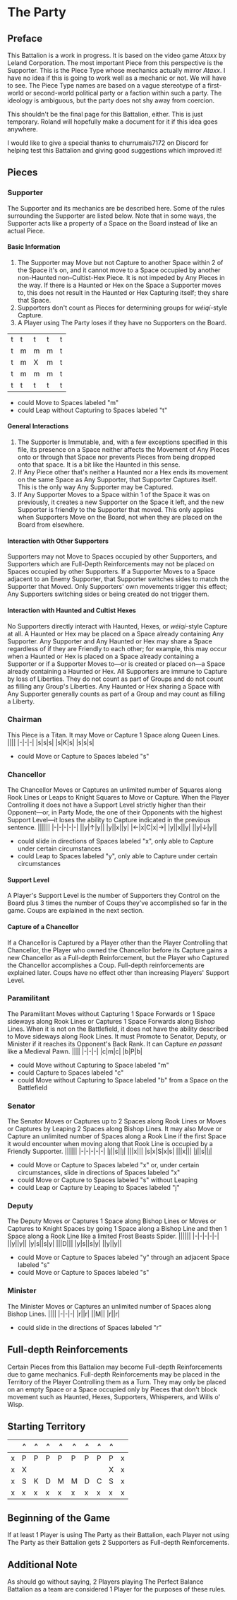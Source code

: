 # The Party
## Preface
This Battalion is a work in progress. It is based on the video game _Ataxx_ by Leland Corporation. The most important Piece from this perspective is the Supporter. This is the Piece Type whose mechanics actually mirror _Ataxx_. I have no idea if this is going to work well as a mechanic or not. We will have to see. The Piece Type names are based on a vague stereotype of a first-world or second-world political party or a faction within such a party. The ideology is ambiguous, but the party does not shy away from coercion.

This shouldn't be the final page for this Battalion, either. This is just temporary. Roland will hopefully make a document for it if this idea goes anywhere.

I would like to give a special thanks to churrumais7172 on Discord for helping test this Battalion and giving good suggestions which improved it!
## Pieces
### Supporter
The Supporter and its mechanics are be described here. Some of the rules surrounding the Supporter are listed below. Note that in some ways, the Supporter acts like a property of a Space on the Board instead of like an actual Piece.
#### Basic Information
1. The Supporter may Move but not Capture to another Space within 2 of the Space it's on, and it cannot move to a Space occupied by another non-Haunted non–Cultist-Hex Piece. It is not impeded by Any Pieces in the way. If there is a Haunted or Hex on the Space a Supporter moves to, this does not result in the Haunted or Hex Capturing itself; they share that Space.
2. Supporters don't count as Pieces for determining groups for _w&#233;iq&#237;_-style Capture.
3. A Player using The Party loses if they have no Supporters on the Board.

||||||
|-|-|-|-|-|
|t|t|t|t|t|
|t|m|m|m|t|
|t|m|X|m|t|
|t|m|m|m|t|
|t|t|t|t|t|
* could Move to Spaces labeled "m"
* could Leap without Capturing to Spaces labeled "t"
#### General Interactions
1. The Supporter is Immutable, and, with a few exceptions specified in this file, its presence on a Space neither affects the Movement of Any Pieces onto or through that Space nor prevents Pieces from being dropped onto that space. It is a bit like the Haunted in this sense.
2. If Any Piece other that's neither a Haunted nor a Hex ends its movement on the same Space as Any Supporter, that Supporter Captures itself. This is the only way Any Supporter may be Captured.
3. If Any Supporter Moves to a Space within 1 of the Space it was on previously, it creates a new Supporter on the Space it left, and the new Supporter is friendly to the Supporter that moved. This only applies when Supporters Move on the Board, not when they are placed on the Board from elsewhere. 
#### Interaction with Other Supporters
Supporters may not Move to Spaces occupied by other Supporters, and Supporters which are Full-Depth Reinforcements may not be placed on Spaces occupied by other Supporters. If a Supporter Moves to a Space adjacent to an Enemy Supporter, that Supporter switches sides to match the Supporter that Moved. Only Supporters' own movements trigger this effect; Any Supporters switching sides or being created do not trigger them.
#### Interaction with Haunted and Cultist Hexes
No Supporters directly interact with Haunted, Hexes, or _w&#233;iq&#237;_-style Capture at all. A Haunted or Hex may be placed on a Space already containing Any Supporter. Any Supporter and Any Haunted or Hex may share a Space regardless of if they are Friendly to each other; for example, this may occur when a Haunted or Hex is placed on a Space already containing a Supporter or if a Supporter Moves to&#x2014;or is created or placed on&#x2014;a Space already containing a Haunted or Hex. All Supporters are immune to Capture by loss of Liberties. They do not count as part of Groups and do not count as filling any Group's Liberties. Any Haunted or Hex sharing a Space with Any Supporter generally counts as part of a Group and may count as filling a Liberty.
### Chairman
This Piece is a Titan. It may Move or Capture 1 Space along Queen Lines.
||||
|-|-|-|
|s|s|s|
|s|K|s|
|s|s|s|
* could Move or Capture to Spaces labeled "s"
### Chancellor
The Chancellor Moves or Captures an unlimited number of Squares along Rook Lines or Leaps to Knight Squares to Move or Capture. When the Player Controlling it does not have a Support Level strictly higher than their Opponent&#x2014;or, in Party Mode, the one of their Opponents with the highest Support Level&#x2014;it loses the ability to Capture indicated in the previous sentence.
||||||
|-|-|-|-|-|
||y|&#x2191;|y||
|y||x||y|
|&#x2190;|x|C|x|&#x2192;|
|y||x||y|
||y|&#x2193;|y||
* could slide in directions of Spaces labeled "x", only able to Capture under certain circumstances
* could Leap to Spaces labeled "y", only able to Capture under certain circumstances
#### Support Level
A Player's Support Level is the number of Supporters they Control on the Board plus 3 times the number of Coups they've accomplished so far in the game. Coups are explained in the next section.
#### Capture of a Chancellor
If a Chancellor is Captured by a Player other than the Player Controlling that Chancellor, the Player who owned the Chancellor before its Capture gains a new Chancellor as a Full-depth Reinforcement, but the Player who Captured the Chancellor accomplishes a Coup. Full-depth reinforcements are explained later. Coups have no effect other than increasing Players' Support Level.
### Paramilitant
The Paramilitant Moves without Capturing 1 Space Forwards or 1 Space sideways along Rook Lines or Captures 1 Space Forwards along Bishop Lines. When it is not on the Battlefield, it does not have the ability described to Move sideways along Rook Lines. It must Promote to Senator, Deputy, or Minister if it reaches its Opponent's Back Rank. It can Capture *en passant* like a Medieval Pawn.
||||
|-|-|-|
|c|m|c|
|b|P|b|
* could Move without Capturing to Space labeled "m"
* could Capture to Spaces labeled "c"
* could Move without Capturing to Space labeled "b" from a Space on the Battlefield
### Senator
The Senator Moves or Captures up to 2 Spaces along Rook Lines or Moves or Captures by Leaping 2 Spaces along Bishop Lines. It may also Move or Capture an unlimited number of Spaces along a Rook Line if the first Space it would encounter when moving along that Rook Line is occupied by a Friendly Supporter. 
||||||
|-|-|-|-|-|
|j||s||j|
|||x|||
|s|x|S|x|s|
|||x|||
|j||s||j|
* could Move or Capture to Spaces labeled "x" or, under certain circumstances, slide in directions of Spaces labeled "x"
* could Move or Capture to Spaces labeled "s" without Leaping
* could Leap or Capture by Leaping to Spaces labeled "j"
### Deputy
The Deputy Moves or Captures 1 Space along Bishop Lines or Moves or Captures to Knight Spaces by going 1 Space along a Bishop Line and then 1 Space along a Rook Line like a limited Frost Beasts Spider.
||||||
|-|-|-|-|-|
||y||y||
|y|s||s|y|
|||D|||
|y|s||s|y|
||y||y||
* could Move or Capture to Spaces labeled "y" through an adjacent Space labeled "s"
* could Move or Capture to Spaces labeled "s"
### Minister
The Minister Moves or Captures an unlimited number of Spaces along Bishop Lines.
||||
|-|-|-|
|r||r|
||M||
|r||r|
* could slide in the directions of Spaces labeled "r"
## Full-depth Reinforcements
Certain Pieces from this Battalion may become Full-depth Reinforcements due to game mechanics. Full-depth Reinforcements may be placed in the Territory of the Player Controlling them as a Turn. They may only be placed on an empty Space or a Space occupied only by Pieces that don't block movement such as Haunted, Hexes, Supporters, Whisperers, and Wills o' Wisp.
## Starting Territory
||^|^|^|^|^|^|^|^||
|-|-|-|-|-|-|-|-|-|-|
|x|P|P|P|P|P|P|P|P|x|
|x|X|||||||X|x|
|x|S|K|D|M|M|D|C|S|x|
|x|x|x|x|x|x|x|x|x|x|
## Beginning of the Game
If at least 1 Player is using The Party as their Battalion, each Player not using The Party as their Battalion gets 2 Supporters as Full-depth Reinforcements.
## Additional Note
As should go without saying, 2 Players playing The Perfect Balance Battalion as a team are considered 1 Player for the purposes of these rules.
